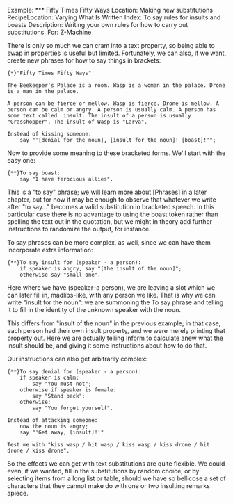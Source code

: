 Example: *** Fifty Times Fifty Ways
Location: Making new substitutions
RecipeLocation: Varying What Is Written
Index: To say rules for insults and boasts
Description: Writing your own rules for how to carry out substitutions.
For: Z-Machine

  
There is only so much we can cram into a text property, so being able to swap in properties is useful but limited. Fortunately, we can also, if we want, create new phrases for how to say things in brackets:

  

``` inform7
{*}"Fifty Times Fifty Ways"

The Beekeeper's Palace is a room. Wasp is a woman in the palace. Drone is a man in the palace.

A person can be fierce or mellow. Wasp is fierce. Drone is mellow. A person can be calm or angry. A person is usually calm. A person has some text called  insult. The insult of a person is usually "Grasshopper". The insult of Wasp is "Larva".

Instead of kissing someone:
	say "'[denial for the noun], [insult for the noun]! [boast]!'";
```

  
Now to provide some meaning to these bracketed forms. We'll start with the easy one:

  

``` inform7
{**}To say boast:
	say "I have ferocious allies".
```

  
This is a "to say" phrase; we will learn more about [Phrases] in a later chapter, but for now it may be enough to observe that whatever we write after "to say..." becomes a valid substitution in bracketed speech. In this particular case there is no advantage to using the boast token rather than spelling the text out in the quotation, but we might in theory add further instructions to randomize the output, for instance.

  
To say phrases can be more complex, as well, since we can have them incorporate extra information:

  

``` inform7
{**}To say insult for (speaker - a person):
	if speaker is angry, say "[the insult of the noun]";
	otherwise say "small one".
```

  
Here where we have (speaker–a person), we are leaving a slot which we can later fill in, madlibs-like, with any person we like. That is why we can write "insult for the noun": we are summoning the To say phrase and telling it to fill in the identity of the unknown speaker with the noun.

  
This differs from "insult of the noun" in the previous example; in that case, each person had their own insult property, and we were merely printing that property out. Here we are actually telling Inform to calculate anew what the insult should be, and giving it some instructions about how to do that.

  
Our instructions can also get arbitrarily complex:

  

``` inform7
{**}To say denial for (speaker - a person):
	if speaker is calm:
		say "You must not";
	otherwise if speaker is female:
		say "Stand back";
	otherwise:
		say "You forget yourself".

Instead of attacking someone:
	now the noun is angry;
	say "'Get away, [insult]!'"

Test me with "kiss wasp / hit wasp / kiss wasp / kiss drone / hit drone / kiss drone".
```

  
So the effects we can get with text substitutions are quite flexible. We could even, if we wanted, fill in the substitutions by random choice, or by selecting items from a long list or table, should we have so bellicose a set of characters that they cannot make do with one or two insulting remarks apiece.

